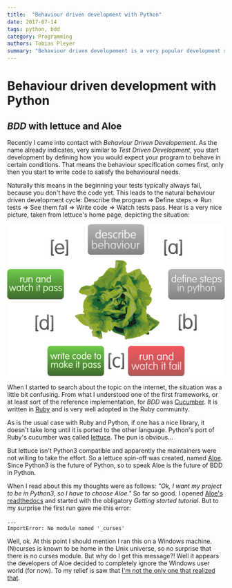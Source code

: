 ```yaml
---
title:  "Behaviour driven development with Python"
date: 2017-07-14
tags: python, bdd
category: Programming
authors: Tobias Pleyer
summary: "Behaviour driven developement is a very popular development style. Python's package index has a few options to support that"
---
```


Behaviour driven development with Python
========================================

*BDD* with lettuce and Aloe
---------------------------

Recently I came into contact with *Behaviour Driven Developement*. As
the name already indicates, very similar to *Test Driven Development*,
you start development by defining how you would expect your program to
behave in certain conditions. That means the behaviour specification
comes first, only then you start to write code to satisfy the
behavioural needs.

Naturally this means in the beginning your tests typically always fail,
because you don't have the code yet. This leads to the natural behaviour
driven development cycle: Describe the program =\> Define steps =\> Run
tests =\> See them fail =\> Write code =\> Watch tests pass. Hear is a
very nice picture, taken from lettuce's home page, depicting the
situation:

![behaviour driven development cycle](../images/bdd_flow.png)

When I started to search about the topic on the internet, the situation
was a little bit confusing. From what I understood one of the first
frameworks, or at least sort of the reference implementation, for *BDD*
was [Cucumber](https://cucumber.io/). It is written in
[Ruby](https://www.ruby-lang.org/en/) and is very well adopted in the
Ruby community.

As is the usual case with Ruby and Python, if one has a nice library, it
doesn't take long until it is ported to the other language. Python's
port of Ruby's cucumber was called [lettuce](http://lettuce.it/). The
pun is obvious...

But lettuce isn't Python3 compatible and apparently the maintainers were
not willing to take the effort. So a lettuce spin-off was created, named
[Aloe](https://github.com/aloetesting/aloe). Since Python3 is the future
of Python, so to speak Aloe is the future of BDD in Python.

When I read about this my thoughts were as follows: *"Ok, I want my
project to be in Python3, so I have to choose Aloe."* So far so good. I
opened [Aloe\'s readthedocs](http://aloe.readthedocs.io/en/latest/) and
started with the obligatory *Getting started tutorial*. But to my
surprise the first run gave me this error:

``` {.sourceCode .python}
...
ImportError: No module named '_curses'
```

Well, ok. At this point I should mention I ran this on a Windows
machine. (N)curses is known to be home in the Unix universe, so no
surprise that there is no curses module. But why do I get this message?!
Well it appears the developers of Aloe decided to completely ignore the
Windows user world (for now). To my relief is saw that [I\'m not the
only one that realized
that](https://github.com/aloetesting/aloe/issues/119).

